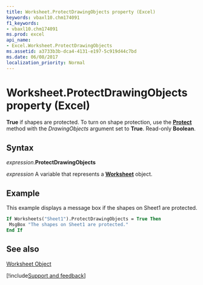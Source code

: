 ```yaml
---
title: Worksheet.ProtectDrawingObjects property (Excel)
keywords: vbaxl10.chm174091
f1_keywords:
- vbaxl10.chm174091
ms.prod: excel
api_name:
- Excel.Worksheet.ProtectDrawingObjects
ms.assetid: a3733b3b-dca4-4131-e197-5c919d44c7bd
ms.date: 06/08/2017
localization_priority: Normal
---
```



# Worksheet.ProtectDrawingObjects property (Excel)

 **True** if shapes are protected. To turn on shape protection, use the **[Protect](Excel.Worksheet.Protect.md)** method with the _DrawingObjects_ argument set to **True**. Read-only **Boolean**.


## Syntax

_expression_.**ProtectDrawingObjects**

_expression_ A variable that represents a **[Worksheet](Excel.Worksheet.md)** object.


## Example

This example displays a message box if the shapes on Sheet1 are protected.


```vb
If Worksheets("Sheet1").ProtectDrawingObjects = True Then 
 MsgBox "The shapes on Sheet1 are protected." 
End If
```


## See also


[Worksheet Object](Excel.Worksheet.md)

[!include[Support and feedback](~/includes/feedback-boilerplate.md)]